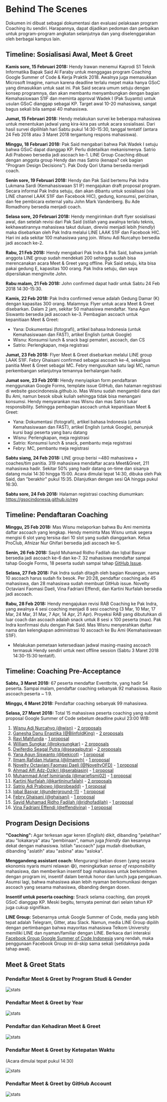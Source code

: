 # Behind The Scenes

Dokumen ini dibuat sebagai dokumentasi dan evaluasi pelaksaan program Coaching itu sendiri.
Harapannya, dapat dijadikan pedoman dan perbaikan untuk program-program angkatan selanjutnya dan yang diselenggarakan oleh berbagai kampus lain.

## Timeline: Sosialisasi Awal, Meet & Greet

**Kamis sore, 15 Februari 2018:** Hendy Irawan menemui Kaprodi S1 Teknik Informatika Bapak Said Al Faraby untuk menggagas program Coaching Google Summer of Code & Kerja Praktik 2018. Awalnya juga memasukkan Microsoft Imagine, namun karena deadline terlalu mepet maka hanya GSoC yang dimasukkan untuk saat ini. Pak Said secara umum setuju dengan konsep programnya, dan akan membantu menyambungkan dengan bagian Kemahasiswaan S1IF dan meminta approval Wadek I (Pak Suyanto) untuk usulan GSoC dianggap sebagai KP. Target awal 10-20 mahasiswa, sangat bagus sekali bila sampai 40 mahasiswa.

**Jumat, 15 Februari 2018:** Hendy melakukan survei ke beberapa mahasiswa untuk menentukan jadwal yang kira-kira pas untuk acara sosialisasi. Dari hasil survei dipilihlah hari Sabtu pukul 14:30-15:30, tanggal tentatif (antara 24 Feb 2018 atau 3 Maret 2018 tergantung respons mahasiswa).

**Minggu, 18 Februari 2018:** Pak Said mengabari bahwa Pak Wadek I setuju bahwa GSoC dapat dianggap KP. Perlu didetailkan mekanismenya. Satrio Adi Prabowo bersedia jadi ascoach ke-1. LINE Group Coaching dibuat dengan anggota group Hendy dan mas Satrio (kenapa? cek bagian "Program Design Decisions"). Pak Dody Qori Utama bersedia menjadi coach.

**Senin sore, 19 Februari 2018:** Hendy dan Pak Said bertemu Pak Indra Lukmana Sardi (Kemahasiswaan S1 IF) mengajukan draft proposal program. Secara informal Pak Indra setuju, dan akan dibantu untuk sosialisasi (via LINE channel LAAK S1IF dan Facebook HIC), gedung, konsumsi, perizinan, dan fee pembicara external yaitu John Mark Vandenberg. Bu Ade Romadhony bersedia menjadi coach.

**Selasa sore, 20 Februari 2018:** Hendy mengirimkan draft flyer sosialisasi awal, dan setelah revisi dari Pak Said (istilah yang awalnya terlalu teknis, kekhawatirannya mahasiswa takut duluan, direvisi menjadi lebih _friendly_) maka disebarkan oleh Pak Indra melalui LINE LAAK S1IF dan Facebook HIC. Hari ini ada sekitar 100 mahasiswa yang join. Wisnu Adi Nurcahyo bersedia jadi ascoach ke-2.

**Rabu, 21 Feb 2018:** Hendy mengabari Pak Indra & Pak Said, bahwa jumlah anggota LINE group sudah mendekati 200 sehingga sudah bisa merencanakan acara Meet & Greet yang offline. Pak Said setuju, kita bisa pakai gedung E, kapasitas 100 orang. Pak Indra setuju, dan saya dipersilakan menginvite John.

**Rabu malam, 21 Feb 2018:** John confirmed dapat hadir untuk Sabtu 24 Feb 2018 14:30-15:30. 

**Kamis, 22 Feb 2018:** Pak Indra confirmed venue adalah Gedung Damar (K) dengan kapasitas 300 orang. Malamnya: Flyer untuk acara Meet & Greet disebarkan. Dalam 2 jam, sekitar 50 mahasiswa mendaftar. Yana Agun Siswanto bersedia jadi ascoach ke-3. Pembagian ascoach untuk kepanitiaan Meet & Greet:

* Yana: Dokumentasi (fotografi), artikel bahasa Indonesia (untuk Kemahasiswaan dan FAST), artikel English (untuk Google)
* Wisnu: Konsumsi lunch & snack bagi pemateri, ascoach, dan CS
* Satrio: Perlengkapan, meja registrasi

**Jumat, 23 Feb 2018:** Flyer Meet & Greet disebarkan melalui LINE group LAAK S1IF. Febry Ghaisani confirmed sebagai ascoach ke-4, sekaligus panitia Meet & Greet sebagai MC. Febry mengusulkan satu lagi MC, namun perkembangan selanjutnya temannya berhalangan hadir.

**Jumat sore, 23 Feb 2018:** Hendy menyiapkan form pendaftaran menggunakan Google Forms, template issue GitHub, dan halaman registrasi di website gsocindonesia.github.io. Mas Wisnu sudah mengambil dana dari Bu Ami, namun besok sibuk kuliah sehingga tidak bisa menangani konsumsi. Hendy menyarankan mas Wisnu dan mas Satrio tukar responsibility.  Sehingga pembagian ascoach untuk kepanitiaan Meet & Greet:

* Yana: Dokumentasi (fotografi), artikel bahasa Indonesia (untuk Kemahasiswaan dan FAST), artikel English (untuk Google), penunjuk kursi bagi peserta yang baru datang
* Wisnu: Perlengkapan, meja registrasi
* Satrio: Konsumsi lunch & snack, pembantu meja registrasi
* Febry: MC, pembantu meja registrasi

**Sabtu siang, 24 Feb 2018:** LINE group berisi ~480 mahasiswa + coaches/tim panitia. 319 mahasiswa mendaftar acara Meet&Greet, 211 mahasiswa hadir. Sekitar 50% yang hadir datang on-time dan sisanya datang mulai 14:30 hingga 15:00. Acara dimulai tepat 14:30, dibuka oleh Pak Said, dan "berakhir" pukul 15:35. Dilanjutkan dengan sesi QA hingga pukul 16:30.

**Sabtu sore, 24 Feb 2018:** Halaman registrasi coaching diumumkan: https://gsocindonesia.github.io/reg

## Timeline: Pendaftaran Coaching

**Minggu, 25 Feb 2018:** Mas Wisnu melaporkan bahwa Bu Ami meminta daftar ascoach yang lengkap. Hendy meminta Mas Wisnu untuk segera mengisi 6 slot yang tersisa dari 10 slot yang sudah dianggarkan. Ketua ProClub, Afnizar Nur Ghifari bersedia jadi ascoach ke-5.

**Senin, 26 Feb 2018:** Sayid Muhamad Ridho Fadilah dan Iqbal Basyar bersedia jadi ascoach ke-6 dan ke-7. 32 mahasiswa mendaftar sampai tahap Google Forms, 18 peserta sudah sampai tahap [GitHub Issue](https://github.com/gsocindonesia/coaching2018/issues?q=is%3Aopen+is%3Aissue).

**Selasa, 27 Feb 2018:** Pak Indra sudah ditagih oleh bagian Keuangan, nama 10 ascoach harus sudah fix besok. Per 20:28, pendaftar coaching ada 45 mahasiswa, dan 28 mahasiswa sudah membuat GitHub issue. Novelty Octaviani Faomasi Daeli, Vina Fadriani Effendi, dan Kartini Nurfalah bersedia jadi ascoach. 

**Rabu, 28 Feb 2018:** Hendy mengajukan revisi RAB Coaching ke Pak Indra, yang awalnya 4 sesi coaching menjadi 8 sesi coaching (3 Mar, 10 Mar, 17 Mar, 24 Mar, 31 Mar, 7 Apr, 14 Apr, 21 Apr). Proyeksi RAB yang dibutuhkan di luar coach dan ascoach adalah snack untuk 8 sesi x 100 peserta (max). Pak Indra konfirmasi dulu dengan Pak Said. Mas Wisnu menyerahkan daftar nama dan kelengkapan administrasi 10 ascoach ke Bu Ami (Kemahasiswaan S1IF).

   * Melakukan pemetaan ketersediaan jadwal masing-masing ascoach termasuk Hendy sendiri untuk next offline session (Sabtu 3 Maret 2018 14:30-15:30 tentatif).

## Timeline: Coaching Pre-Acceptance

**Sabtu, 3 Maret 2018:** 67 peserta mendaftar Eventbrite, yang hadir 54 peserta. Sampai malam, pendaftar coaching sebanyak 92 mahasiswa. Rasio ascoach:peserta ~ 1:9.

**Minggu, 4 Maret 2018:** Pendaftar coaching sebanyak 99 mahasiswa.

**Selasa, 27 Maret 2018:** Total 15 mahasiswa peserta coaching yang submit proposal Google Summer of Code sebelum deadline pukul 23:00 WIB:

1. [Wisnu Adi Nurcahyo (@wisn)](https://github.com/wisn) - [2 proposals](https://github.com/gsocindonesia/coaching2018/issues/3)
2. [Ganesha Danu Enastika (@BlinfoldKing)](https://github.com/BlinfoldKing) - [2 proposals](https://github.com/gsocindonesia/coaching2018/issues/13)
3. [Ravi Mahfunda](https://github.com/ravimahfunda) - [1 proposal](https://github.com/gsocindonesia/coaching2018/issues/31)
4. [William Sungkar (@rokysungkar)](https://github.com/rokysungkar) - [2 proposals](https://github.com/gsocindonesia/coaching2018/issues/37)
5. [Dwiferdio Seagal Putra (@seagalputra)](https://github.com/seagalputra) - [2 proposals](https://github.com/gsocindonesia/coaching2018/issues/15)
6. [Yana Agun Siswanto (@bekicot)](https://github.com/bekicot) - [1 proposal](https://github.com/gsocindonesia/coaching2018/issues/8)
7. [Ilmam Rafidan Hutama (@ilmamrh)](https://github.com/ilmamrh) - [1 proposal](https://github.com/gsocindonesia/coaching2018/issues/11)
8. [Novelty Octaviani Faomasi Daeli (@NoveltyOFD)](https://github.com/NoveltyOFD) - [1 proposal](https://github.com/gsocindonesia/coaching2018/issues/24)
9. [Ahmad Alfi Adz-Dzikri (@serabiasin)](https://github.com/serabiasin) - [1 proposal](https://github.com/gsocindonesia/coaching2018/issues/10)
10. [Muhammad Arief Ismirianda (@mariefismi02)](https://github.com/mariefismi02) - [1 proposal](https://github.com/gsocindonesia/coaching2018/issues/63)
11. [Kartini Nurfalah (@kartininurfalah)](https://github.com/kartininurfalah) - [2 proposals](https://github.com/gsocindonesia/coaching2018/issues/40)
12. [Satrio Adi Prabowo (@probeadd)](https://github.com/probeadd) - [1 proposal](https://github.com/gsocindonesia/coaching2018/issues/4)
13. [Iqbal Basyar (@underground-11)](https://github.com/underground-11) - [1 proposal](https://github.com/gsocindonesia/coaching2018/issues/55)
14. [Febry Ghaisani (@ghaisani)](https://github.com/ghaisani) - [1 proposal](https://github.com/gsocindonesia/coaching2018/issues/27)
15. [Sayid Muhamad Ridho Fadilah (@ridhofadilah)](https://github.com/ridhofadilah) - [1 proposal](https://github.com/gsocindonesia/coaching2018/issues/21)
16. [Vina Fadriani Effendi (@effendivina)](https://github.com/effendivina) - [1 proposal](https://github.com/gsocindonesia/coaching2018/issues/39)

## Program Design Decisions

**"Coaching":** Agar terkesan agar keren (_English_) dikit, dibanding "pelatihan" atau "lokakarya" atau "pembinaan", namun juga _friendly_ dan kesannya dekat dengan mahasiswa. Istilah "ascoach" juga mudah disebutkan, dibanding "aslatih" atau "asbina" atau "asloka".

**Menggandeng assistant coach:** Mengurangi beban dosen (yang secara ekonomis nyaris murni relawan 😅), meningkatkan _sense of responsibility_ mahasiswa, dan memberikan insentif bagi mahasiswa untuk berkomitmen dengan program ini, insentif dalam bentuk honor dan lunch juga pengakuan. Asumsi lagi, bahwa mahasiswa akan lebih nyaman berkomunikasi dengan ascoach yang sesama mahasiswa, dibanding dengan dosen.

**Insentif untuk peserta coaching:** Snack selama coaching, dan proyek GSoC dianggap KP. Meski begitu, ternyata peminat dari selain tahun KP juga cukup signifikan.

**LINE Group:** Sebenarnya untuk Google Summer of Code, media yang lebih tepat adalah Telegram, Gitter, atau Slack. Namun, media LINE Group dipilih dengan pertimbangan bahwa mayoritas mahasiswa Telkom University memiliki LINE dan nyaman/familiar dengan LINE. Berkaca dari interaksi [Facebook Group Google Summer of Code Indonesia](https://web.facebook.com/groups/gsoc.indonesia/) yang rendah, maka penggunaan Facebook Group ini di-skip sama sekali (setidaknya pada tahap awal).

## Meet & Greet Stats

### Pendaftar Meet & Greet by Program Studi & Gender

![stats](../telkomuniversity-2018/by-gender.jpg)

### Pendaftar Meet & Greet by Year

![stats](../telkomuniversity-2018/by-year.jpg)

### Pendaftar dan Kehadiran Meet & Greet

![stats](../telkomuniversity-2018/by-checked-in.jpg)

### Pendaftar Meet & Greet by Ketepatan Waktu

(Acara dimulai tepat pukul 14:30)

![stats](../telkomuniversity-2018/by-timeliness.jpg)

### Pendaftar Meet & Greet by GitHub Account

![stats](../telkomuniversity-2018/by-github.jpg)
